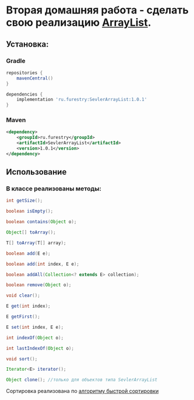 # Вторая домашняя работа - сделать свою реализацию [ArrayList](https://docs.oracle.com/javase/8/docs/api/java/util/ArrayList.html).

## Установка:
### Gradle
```groovy
repositories {
    mavenCentral()
}

dependencies {
    implementation 'ru.furestry:SevlerArrayList:1.0.1'
}
```

### Maven

```xml
<dependency>
    <groupId>ru.furestry</groupId>
    <artifactId>SevlerArrayList</artifactId>
    <version>1.0.1</version>
</dependency>
```

## Использование

### В классе реализованы методы:

```java
int getSize();

boolean isEmpty();

boolean contains(Object o);

Object[] toArray();

T[] toArray(T[] array);

boolean add(E e);

boolean add(int index, E e);

boolean addAll(Collection<? extends E> collection);

boolean remove(Object o);

void clear();

E get(int index);

E getFirst();

E set(int index, E e);

int indexOf(Object o);

int lastIndexOf(Object o);

void sort();

Iterator<E> iterator();

Object clone(); //только для объектов типа SevlerArrayList
```

Сортировка реализована по [алгоритму быстрой сортировки](https://ru.wikipedia.org/wiki/%D0%91%D1%8B%D1%81%D1%82%D1%80%D0%B0%D1%8F_%D1%81%D0%BE%D1%80%D1%82%D0%B8%D1%80%D0%BE%D0%B2%D0%BA%D0%B0)
